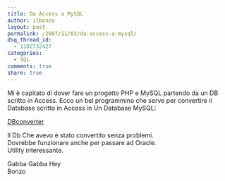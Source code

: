 ```yaml
---
title: Da Access a MySQL
author: ilbonzo
layout: post
permalink: /2007/11/03/da-access-a-mysql/
dsq_thread_id:
  - 1102732427
categories:
  - SQL
comments: true
share: true
---
```

Mi è capitato di dover fare un progetto PHP e MySQL partendo da un DB scritto in Access. Ecco un bel programmino che serve per convertire il Database scritto in Access in Un Database MySQL:

[DBconverter][1]

Il Db Che avevo è stato convertito senza problemi.  
Dovrebbe funzionare anche per passare ad Oracle.  
Utility interessante.

Gabba Gabba Hey  
Bonzo

<div class='kindleWidget kindleLight' >

</div>



 [1]: http://zenwerx.com/products.php?id=2
